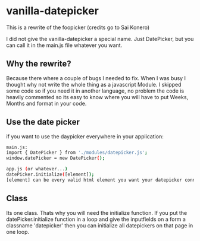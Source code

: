 <h1>vanilla-datepicker</h1>

This is a rewrite of the foopicker (credits go to Sai Konero)

I did not give the vanilla-datepicker a special name. Just DatePicker, but you can call it in the main.js file whatever you want.

<h2>Why the rewrite?</h2>

Because there where a couple of bugs I needed to fix. When I was busy I thought why not write the whole thing as a javascript Module. I skipped some code so if you need it in another language, no problem the code is heavily commented so its easy to know where you will have to put Weeks, Months and format in your code.

<h2>Use the date picker</h2>

if you want to use the daypicker everywhere in your application:

```sh
main.js:  
import { DatePicker } from './modules/datepicker.js';
window.datePicker = new DatePicker();

app.js (or whatever...)
datePicker.initialize([element]);   
[element] can be every valid html element you want your datepicker connect to
```

<h2>Class</h2>

Its one class. Thats why you will need the initialize function. If you put the datePicker.initialize function in a loop and give the inputfields on a form a classname 'datepicker' then you can initialize all datepickers on that page in one loop.
